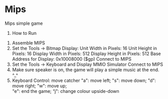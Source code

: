 # Mips
Mips simple game
1.	How to Run 
1)	Assemble MIPS
2)	Set the Tools -> Bitmap Display:
Unit Width in Pixels: 16
Unit Height in Pixels: 16
Display Width in Pixels: 512
Display Height in Pixels: 512
Base Address for Display: 0x10008000 ($gp)
 Connect to MIPS
3)	Set the Tools -> Keyboard and Display MMIO Simulator
Connect to MIPS
4)	Make sure speaker is on, the game will play a simple music at the end. ^_^
5)	Keyboard Control: move catcher 
"a": move left; 
"s": move down; 
"d": move right; 
"w": move up;   
"e": end the game; 
“j": change colour upside-down
